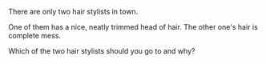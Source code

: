 There are only two hair stylists in town.

One of them has a nice, neatly trimmed head of hair. The other one's hair is complete mess.

Which of the two hair stylists should you go to and why?